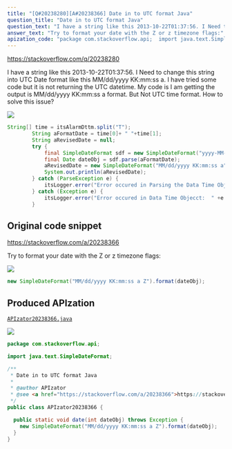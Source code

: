 ```yaml
---
title: "[Q#20238280][A#20238366] Date in to UTC format Java"
question_title: "Date in to UTC format Java"
question_text: "I have a string like this 2013-10-22T01:37:56. I Need to change this string into UTC Date format like this MM/dd/yyyy KK:mm:ss a. I have tried some code but it is not returning the UTC datetime. My code is I am getting the output is MM/dd/yyyy KK:mm:ss a format. But Not UTC time format. How to solve this issue?"
answer_text: "Try to format your date with the Z or z timezone flags:"
apization_code: "package com.stackoverflow.api;  import java.text.SimpleDateFormat;  /**  * Date in to UTC format Java  *  * @author APIzator  * @see <a href=\"https://stackoverflow.com/a/20238366\">https://stackoverflow.com/a/20238366</a>  */ public class APIzator20238366 {    public static void date(int dateObj) throws Exception {     new SimpleDateFormat(\"MM/dd/yyyy KK:mm:ss a Z\").format(dateObj);   } }"
---
```


https://stackoverflow.com/q/20238280

I have a string like this 2013-10-22T01:37:56. I Need to change this string into UTC Date format like this MM/dd/yyyy KK:mm:ss a. I have tried some code but it is not returning the UTC datetime.
My code is
I am getting the output is MM/dd/yyyy KK:mm:ss a format. But Not UTC time format.
How to solve this issue?


<div class="code-logo"><img src="/stackoverflow.png" /></div>

```java
String[] time = itsAlarmDttm.split("T");
        String aFormatDate = time[0]+ " "+time[1];
        String aRevisedDate = null;
        try {
            final SimpleDateFormat sdf = new SimpleDateFormat("yyyy-MM-dd HH:mm:ss");
            final Date dateObj = sdf.parse(aFormatDate);
            aRevisedDate = new SimpleDateFormat("MM/dd/yyyy KK:mm:ss a").format(dateObj);
            System.out.println(aRevisedDate);
        } catch (ParseException e) {
            itsLogger.error("Error occured in Parsing the Data Time Object:  " +e.getMessage());
        } catch (Exception e) {
            itsLogger.error("Error occured in Data Time Objecct:  " +e.getMessage());
        }
```


## Original code snippet

https://stackoverflow.com/a/20238366

Try to format your date with the Z or z timezone flags:

<div class="code-logo"><img src="/stackoverflow.png" /></div>

```java
new SimpleDateFormat("MM/dd/yyyy KK:mm:ss a Z").format(dateObj);
```

## Produced APIzation

[`APIzator20238366.java`](https://github.com/blind-papers/apization-temp-data/raw/main/search/APIzator20238366.java)

<div class="code-logo"><img src="/apizator.png" /></div>

```java
package com.stackoverflow.api;

import java.text.SimpleDateFormat;

/**
 * Date in to UTC format Java
 *
 * @author APIzator
 * @see <a href="https://stackoverflow.com/a/20238366">https://stackoverflow.com/a/20238366</a>
 */
public class APIzator20238366 {

  public static void date(int dateObj) throws Exception {
    new SimpleDateFormat("MM/dd/yyyy KK:mm:ss a Z").format(dateObj);
  }
}

```